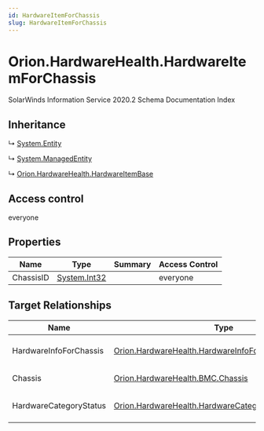 ```yaml
---
id: HardwareItemForChassis
slug: HardwareItemForChassis
---
```


# Orion.HardwareHealth.HardwareItemForChassis

SolarWinds Information Service 2020.2 Schema Documentation Index

## Inheritance

↳ [System.Entity](./../System/Entity)

↳ [System.ManagedEntity](./../System/ManagedEntity)

↳ [Orion.HardwareHealth.HardwareItemBase](./../Orion.HardwareHealth/HardwareItemBase)

## Access control

everyone

## Properties

| Name | Type | Summary | Access Control |
| ------ | ------ | ------ | ------ |
| ChassisID | [System.Int32](https://docs.microsoft.com/en-us/dotnet/api/system.int32) |  | everyone |

## Target Relationships

| Name | Type | Notes |
| ------ | ------ | ------ |
| HardwareInfoForChassis | [Orion.HardwareHealth.HardwareInfoForChassis](./../Orion.HardwareHealth/HardwareInfoForChassis) | Defined by relationship Orion.HardwareHealth.HardwareItemForChassisReferencesHardwareInfoForChassis (System.Reference) |
| Chassis | [Orion.HardwareHealth.BMC.Chassis](./../Orion.HardwareHealth.BMC/Chassis) | Defined by relationship Orion.HardwareHealth.ChassisHostsHardwareItemForChassis (System.Hosting) |
| HardwareCategoryStatus | [Orion.HardwareHealth.HardwareCategoryStatusForChassis](./../Orion.HardwareHealth/HardwareCategoryStatusForChassis) | Defined by relationship Orion.HardwareHealth.HardwareCategoryStatusForChassisHostsHardwareItemForChassis (System.Reference) |

